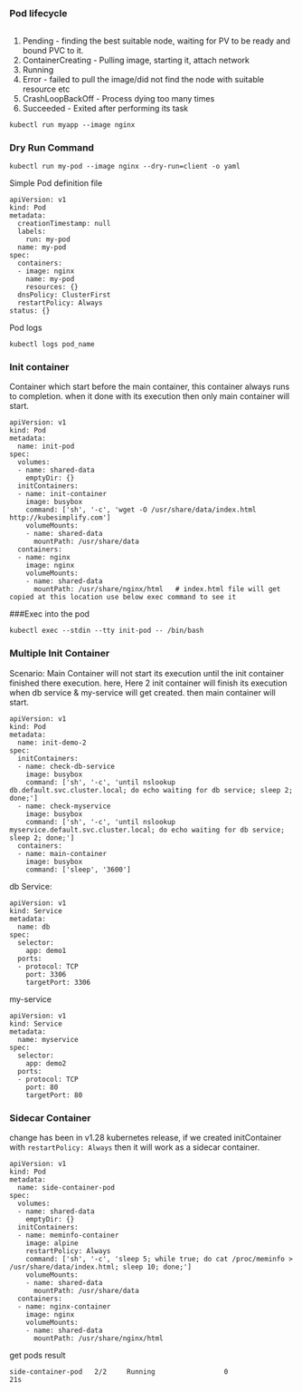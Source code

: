 ##
### Pod lifecycle
##
1. Pending - finding the best suitable node, waiting for PV to be ready and bound PVC to it.
2. ContainerCreating - Pulling image, starting it, attach network
3. Running
4. Error - failed to pull the image/did not find the node with suitable resource etc
5. CrashLoopBackOff - Process dying too many times
6. Succeeded - Exited after performing its task

```
kubectl run myapp --image nginx
```
### Dry Run Command
```
kubectl run my-pod --image nginx --dry-run=client -o yaml
```

Simple Pod definition file
```
apiVersion: v1
kind: Pod
metadata:
  creationTimestamp: null
  labels:
    run: my-pod
  name: my-pod
spec:
  containers:
  - image: nginx
    name: my-pod
    resources: {}
  dnsPolicy: ClusterFirst
  restartPolicy: Always
status: {}
```

Pod logs
```
kubectl logs pod_name
```


### Init container
Container which start before the main container, this container always runs to completion. when it done with its execution then only main container will start.
```
apiVersion: v1
kind: Pod
metadata:
  name: init-pod
spec:
  volumes:
  - name: shared-data
    emptyDir: {}
  initContainers:
  - name: init-container
    image: busybox
    command: ['sh', '-c', 'wget -O /usr/share/data/index.html http://kubesimplify.com']
    volumeMounts:
    - name: shared-data
      mountPath: /usr/share/data
  containers:
  - name: nginx
    image: nginx
    volumeMounts:
    - name: shared-data
      mountPath: /usr/share/nginx/html   # index.html file will get copied at this location use below exec command to see it
```
###Exec into the pod
```
kubectl exec --stdin --tty init-pod -- /bin/bash
```

### Multiple Init Container
Scenario: Main Container will not start its execution until the init container finished there execution.
here, Here 2 init container will finish its execution when db service & my-service will get created. then main container will start.
```
apiVersion: v1
kind: Pod
metadata:
  name: init-demo-2
spec:
  initContainers:
  - name: check-db-service
    image: busybox
    command: ['sh', '-c', 'until nslookup db.default.svc.cluster.local; do echo waiting for db service; sleep 2; done;']
  - name: check-myservice
    image: busybox
    command: ['sh', '-c', 'until nslookup myservice.default.svc.cluster.local; do echo waiting for db service; sleep 2; done;']
  containers:
  - name: main-container
    image: busybox
    command: ['sleep', '3600']
```

db Service:
```
apiVersion: v1
kind: Service
metadata:
  name: db
spec:
  selector:
    app: demo1
  ports:
  - protocol: TCP
    port: 3306
    targetPort: 3306
```
my-service
```
apiVersion: v1
kind: Service
metadata:
  name: myservice
spec:
  selector:
    app: demo2
  ports:
  - protocol: TCP
    port: 80
    targetPort: 80
```

### Sidecar Container 
change has been in v1.28 kubernetes release, if we created initContainer with `restartPolicy: Always` then it will work as a sidecar container.
```
apiVersion: v1
kind: Pod
metadata:
  name: side-container-pod
spec:
  volumes:
  - name: shared-data
    emptyDir: {}
  initContainers:
  - name: meminfo-container
    image: alpine
    restartPolicy: Always
    command: ['sh', '-c', 'sleep 5; while true; do cat /proc/meminfo > /usr/share/data/index.html; sleep 10; done;']
    volumeMounts:
    - name: shared-data
      mountPath: /usr/share/data
  containers:
  - name: nginx-container
    image: nginx
    volumeMounts:
    - name: shared-data
      mountPath: /usr/share/nginx/html
```
get pods result
```
side-container-pod   2/2     Running                 0              21s
```



